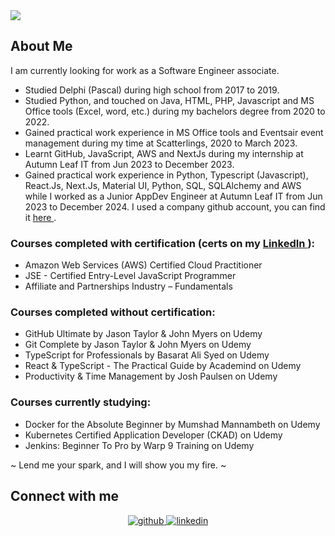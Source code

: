 
<!-- Header Image from Linkedin -->
<img src="https://media.licdn.com/dms/image/v2/D4E16AQFdYOsWfmd6Lw/profile-displaybackgroundimage-shrink_350_1400/profile-displaybackgroundimage-shrink_350_1400/0/1733129735001?e=1742428800&v=beta&t=Iyrkk80Qiu4egC2F7FsgHxE7cp5SpqcQNPfE8ZJdU8g" />



## About Me
I am currently looking for work as a Software Engineer associate.

- Studied Delphi (Pascal) during high school from 2017 to 2019.
- Studied Python, and touched on Java, HTML, PHP, Javascript and MS Office tools (Excel, word, etc.) during my bachelors degree from 2020 to 2022.
- Gained practical work experience in MS Office tools and Eventsair event management during my time at Scatterlings, 2020 to March 2023.
- Learnt GitHub, JavaScript, AWS and NextJs during my internship at Autumn Leaf IT from Jun 2023 to December 2023.
- Gained practical work experience in Python, Typescript (Javascript), React.Js, Next.Js, Material UI, Python, SQL, SQLAlchemy and AWS while I worked as a Junior AppDev Engineer at Autumn Leaf IT from Jun 2023 to December 2024. I used a company github account, you can find it <a href="https://github.com/Austin-ALIT"> here </a>.

### Courses completed with certification (certs on my <a href="https://www.linkedin.com/in/austin-ackermann-86a24b230/"> LinkedIn </a>):
- Amazon Web Services (AWS) Certified Cloud Practitioner
- JSE - Certified Entry-Level JavaScript Programmer
- Affiliate and Partnerships Industry – Fundamentals

### Courses completed without certification: 
- GitHub Ultimate by Jason Taylor & John Myers on Udemy
- Git Complete by Jason Taylor & John Myers on Udemy
- TypeScript for Professionals by Basarat Ali Syed on Udemy
- React & TypeScript - The Practical Guide by Academind on Udemy
- Productivity & Time Management by Josh Paulsen on Udemy

### Courses currently studying:
- Docker for the Absolute Beginner by Mumshad Mannambeth on Udemy
- Kubernetes Certified Application Developer (CKAD) on Udemy
- Jenkins: Beginner To Pro by Warp 9 Training on Udemy


~ Lend me your spark, and I will show you my fire. ~


## Connect with me 
<div align="center">
  <a href="https://github.com/Austin-Ackermann" target="_blank">
    <img src=https://img.shields.io/badge/github-%2324292e.svg?&style=for-the-badge&logo=github&logoColor=white alt=github style="margin-bottom: 5px;" />
  </a>
  <a href="https://www.linkedin.com/in/austin-ackermann-86a24b230/" target="_blank">
    <img src=https://img.shields.io/badge/linkedin-%231E77B5.svg?&style=for-the-badge&logo=linkedin&logoColor=white alt=linkedin style="margin-bottom: 5px;" />
  </a>  
</div>  

<!--
**Austin-Ackermann/Austin-Ackermann** is a ✨ _special_ ✨ repository because its `README.md` (this file) appears on your GitHub profile.

Here are some ideas to get you started:


- 🌱 I’m currently learning ...
- 👯 I’m looking to collaborate on ...
- 🤔 I’m looking for help with ...
- 💬 Ask me about ...
- 📫 How to reach me: ...
- 😄 Pronouns: ...
- ⚡ Fun fact: ...
- 
-->
